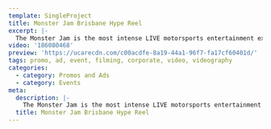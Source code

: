 ```yaml
---
template: SingleProject
title: Monster Jam Brisbane Hype Reel
excerpt: |-
  The Monster Jam is the most intense LIVE motorsports entertainment experience on the planet! This hype reel video captures the world’s most larger than life sporting event with meticulously manicured dirt tracks created with the sole purpose of pushing perfectly engineered trucks to the limit.
video: '186080468'
preview: 'https://ucarecdn.com/c00acdfe-8a19-44a1-96f7-fa17cf60401d/'
tags: promo, ad, event, filming, corporate, video, videography
categories:
  - category: Promos and Ads
  - category: Events
meta:
  description: |-
    The Monster Jam is the most intense LIVE motorsports entertainment experience on the planet! This hype reel video captures the world’s most larger than life sporting event with meticulously manicured dirt tracks created with the sole purpose of pushing perfectly engineered trucks to the limit.
  title: Monster Jam Brisbane Hype Reel
---
```

